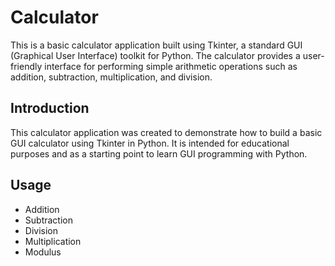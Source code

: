 # Calculator

This is a basic calculator application built using Tkinter, a standard GUI (Graphical User Interface) toolkit for Python. The calculator provides a user-friendly interface for performing simple arithmetic operations such as addition, subtraction, multiplication, and division.

## Introduction

This calculator application was created to demonstrate how to build a basic GUI calculator using Tkinter in Python. It is intended for educational purposes and as a starting point to learn GUI programming with Python.

## Usage
- Addition
- Subtraction
- Division
- Multiplication
- Modulus



